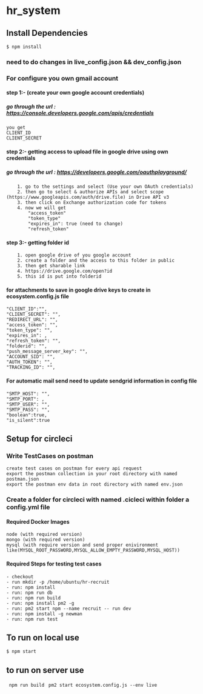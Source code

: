 # hr_system


## Install Dependencies
``` $ npm install ```
### need to do changes in live_config.json && dev_config.json

### For configure you own gmail account

#### step 1:- (create your own google account credentials)

##### go through the url : https://console.developers.google.com/apis/credentials

```
you get 
CLIENT_ID
CLIENT_SECRET
```

#### step 2:- getting access to upload file in google drive using own credentials

##### go through the url : https://developers.google.com/oauthplayground/

```
	1. go to the settings and select (Use your own OAuth credentials)
	2. then go to select & authorize APIs and select scope (https://www.googleapis.com/auth/drive.file) in Drive API v3
	3. then click on Exchange authorization code for tokens
	4. now we will get 
		"access_token"
		"token_type"
		"expires_in": true (need to change)
		"refresh_token"
```

#### step 3:- getting folder id 

```
	1. open google drive of you google account
	2. create a folder and the access to this folder in public
	3. then get sharable link 
	4. https://drive.google.com/open?id
	5. this id is put into folderid
``` 
#### for attachments to save in google drive keys to create in ecosystem.config.js file  
```
"CLIENT_ID":"",
"CLIENT_SECRET": "",
"REDIRECT_URL": "",
"access_token": "",
"token_type": "",
"expires_in": ,
"refresh_token": "",
"folderid": "",
"push_message_server_key": "",
"ACCOUNT_SID": "",
"AUTH_TOKEN": "",
"TRACKING_ID": "",
```

#### For automatic mail send need to update sendgrid information in config file
```
"SMTP_HOST": "",
"SMTP_PORT": ,
"SMTP_USER": "",
"SMTP_PASS": "",
"boolean":true,
"is_silent":true
```

## Setup for circleci 

### Write TestCases on postman
```
create test cases on postman for every api request
export the postman collection in your root directory with named postman.json
export the postman env data in root directory with named env.json
```

### Create a folder for circleci with named .cicleci within folder a config.yml file

#### Required Docker Images
```
node (with required version)
mongo (with required version)
mysql (with require version and send proper enivironment like(MYSQL_ROOT_PASSWORD,MYSQL_ALLOW_EMPTY_PASSWORD,MYSQL_HOST))
```

#### Required Steps for testing test cases
```
- checkout
- run mkdir -p /home/ubuntu/hr-recruit
- run: npm install
- run: npm run db
- run: npm run build
- run: npm install pm2 -g 
- run: pm2 start npm --name recruit -- run dev
- run: npm install -g newman
- run: npm run test
```

## To run on local use 

```$ npm start```

## to run on server use

``` npm run build```
``` pm2 start ecosystem.config.js --env live```